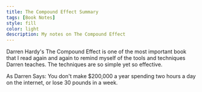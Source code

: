 ```yaml
---
title: The Compound Effect Summary
tags: [Book Notes]
style: fill
color: light
description: My notes on The Compound Effect
---
```


Darren Hardy's The Compound Effect is one of the most important book that I read again and again to remind myself of the tools and techniques Darren teaches. The techniques are so simple yet so effective.

As Darren Says:
You don't make $200,000 a year spending two hours a day on the internet, or lose 30 pounds in a week.